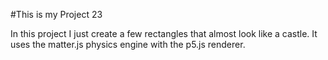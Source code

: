 #This is my Project 23


In this project I just create a few rectangles that almost look like a castle. It uses the matter.js physics engine with the p5.js renderer. 
